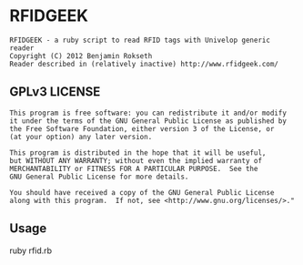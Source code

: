 # RFIDGEEK

    RFIDGEEK - a ruby script to read RFID tags with Univelop generic reader
    Copyright (C) 2012 Benjamin Rokseth
    Reader described in (relatively inactive) http://www.rfidgeek.com/

## GPLv3 LICENSE
    
    This program is free software: you can redistribute it and/or modify
    it under the terms of the GNU General Public License as published by
    the Free Software Foundation, either version 3 of the License, or
    (at your option) any later version.

    This program is distributed in the hope that it will be useful,
    but WITHOUT ANY WARRANTY; without even the implied warranty of
    MERCHANTABILITY or FITNESS FOR A PARTICULAR PURPOSE.  See the
    GNU General Public License for more details.

    You should have received a copy of the GNU General Public License
    along with this program.  If not, see <http://www.gnu.org/licenses/>."

## Usage

ruby rfid.rb
